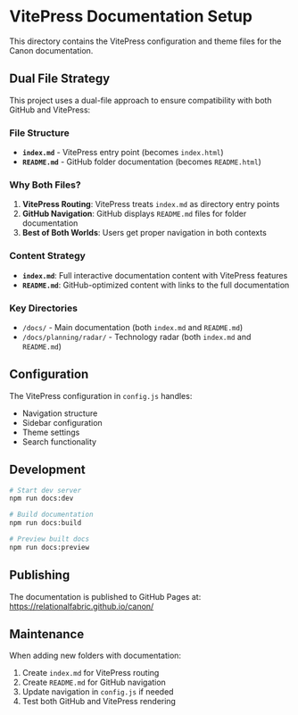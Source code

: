 # VitePress Documentation Setup

This directory contains the VitePress configuration and theme files for the Canon documentation.

## Dual File Strategy

This project uses a dual-file approach to ensure compatibility with both GitHub and VitePress:

### File Structure
- **`index.md`** - VitePress entry point (becomes `index.html`)
- **`README.md`** - GitHub folder documentation (becomes `README.html`)

### Why Both Files?

1. **VitePress Routing**: VitePress treats `index.md` as directory entry points
2. **GitHub Navigation**: GitHub displays `README.md` files for folder documentation
3. **Best of Both Worlds**: Users get proper navigation in both contexts

### Content Strategy

- **`index.md`**: Full interactive documentation content with VitePress features
- **`README.md`**: GitHub-optimized content with links to the full documentation

### Key Directories

- `/docs/` - Main documentation (both `index.md` and `README.md`)
- `/docs/planning/radar/` - Technology radar (both `index.md` and `README.md`)

## Configuration

The VitePress configuration in `config.js` handles:
- Navigation structure
- Sidebar configuration  
- Theme settings
- Search functionality

## Development

```bash
# Start dev server
npm run docs:dev

# Build documentation
npm run docs:build

# Preview built docs
npm run docs:preview
```

## Publishing

The documentation is published to GitHub Pages at:
https://relationalfabric.github.io/canon/

## Maintenance

When adding new folders with documentation:
1. Create `index.md` for VitePress routing
2. Create `README.md` for GitHub navigation
3. Update navigation in `config.js` if needed
4. Test both GitHub and VitePress rendering